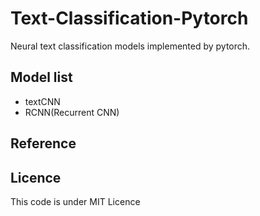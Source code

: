# Text-Classification-Pytorch
Neural text classification models implemented by pytorch.

## Model list
- textCNN
- RCNN(Recurrent CNN)

## Reference


## Licence
This code is under MIT Licence
